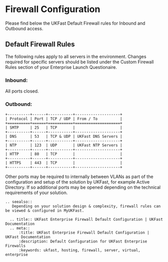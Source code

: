 # Firewall Configuration

Please find below the UKFast Default Firewall rules for Inbound and Outbound access. 

## Default Firewall Rules

The following rules apply to all servers in the environment. Changes required for specific servers should be listed under the Custom Firewall Rules section of your Enterprise Launch Questionaire.

### Inbound:
All ports closed.

### Outbound:
```eval_rst
+----------+------+-----------+--------------------+
| Protocol | Port | TCP / UDP | From / To          |
+==========+======+===========+====================+
| SMTP     | 25   | TCP       |                    |
+----------+------+-----------+--------------------+
| DNS      | 53   | TCP & UDP | UKFast DNS Servers |
+----------+------+-----------+--------------------+
| NTP      | 123  | UDP       | UKFast NTP Servers |
+----------+------+-----------+--------------------+
| HTTP     | 80   | TCP       |                    |
+----------+------+-----------+--------------------+
| HTTPS    | 443  | TCP       |                    |
+----------+------+-----------+--------------------+
```
Other ports may be required to internally between VLANs as part of the configuration and setup of the solution by UKFast, for example Active Directory. If so additional ports may be opened depending on the technical requirements of your solution. 
```eval_rst
.. seealso::
   Depending on your solution design & complexity, firewall rules can be viewed & configured in MyUKFast.
```
```eval_rst
  .. title:: UKFast Enterprise Firewall Default Configuration | UKFast Documentation
  .. meta::
      :title: UKFast Enterprise Firewall Default Configuration | UKFast Documentation
      :description: Default Configuration for UKFast Enterprise Firewalls
      :keywords: ukfast, hosting, firewall, server, virtual, enterprise
